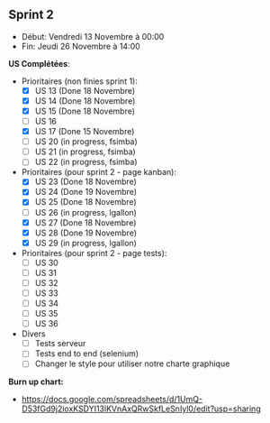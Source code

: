 ## Sprint 2

- Début: Vendredi 13 Novembre à 00:00
- Fin: Jeudi 26 Novembre à 14:00

**US Complétées**:

- Prioritaires (non finies sprint 1):
  - [x] US 13 (Done 18 Novembre)
  - [x] US 14 (Done 18 Novembre)
  - [x] US 15 (Done 18 Novembre)
  - [ ] US 16
  - [x] US 17 (Done 15 Novembre)
  - [ ] US 20 (in progress, fsimba)
  - [ ] US 21 (in progress, fsimba)
  - [ ] US 22 (in progress, fsimba)
- Prioritaires (pour sprint 2 - page kanban):
  - [x] US 23 (Done 18 Novembre)
  - [x] US 24 (Done 19 Novembre)
  - [x] US 25 (Done 18 Novembre)
  - [ ] US 26 (in progress, lgallon)
  - [x] US 27 (Done 18 Novembre)
  - [x] US 28 (Done 19 Novembre)
  - [x] US 29 (in progress, lgallon)
- Prioritaires (pour sprint 2 - page tests):
  - [ ] US 30
  - [ ] US 31
  - [ ] US 32
  - [ ] US 33
  - [ ] US 34
  - [ ] US 35
  - [ ] US 36
- Divers
  - [ ] Tests serveur
  - [ ] Tests end to end (selenium)
  - [ ] Changer le style pour utiliser notre charte graphique

**Burn up chart:**

- https://docs.google.com/spreadsheets/d/1UmQ-D53fGd9j2ioxKSDYI13lKVnAxQRwSkfLeSnIyl0/edit?usp=sharing
